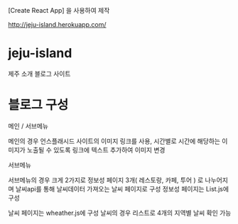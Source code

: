 [Create React App] 을 사용하여 제작

http://jeju-island.herokuapp.com/

# jeju-island

제주 소개 블로그 사이트  


### 

# 블로그 구성

메인 / 서브메뉴 

메인의 경우 
언스플래시드 사이트의 이미지 링크를 사용, 시간별로 시간에 해당하는 이미지가 노출될 수 있도록 링크에 텍스트 추가하여 이미지 변경

서브메뉴 

서브메뉴의 경우 
크게 2가지로 정보성 페이지 3개( 레스토랑, 카페, 투어 ) 로 나누어지며 날씨api를 통해 날씨데이터 가져오는 날씨 페이지로 구성
정보성 페이지는 List.js에 구성 

날씨 페이지는 wheather.js에 구성
날씨의 경우 리스트로 4개의 지역별 날씨 확인 가능 







